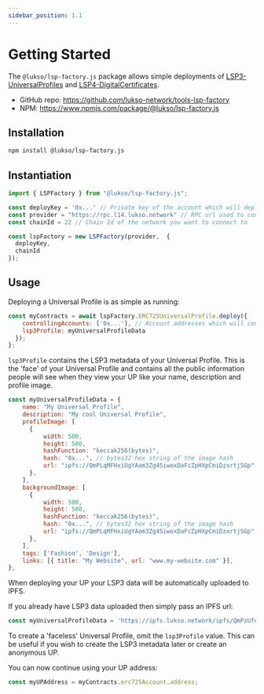 ```yaml
---
sidebar_position: 1.1
---
```


# Getting Started

The `@lukso/lsp-factory.js` package allows simple deployments of [LSP3-UniversalProfiles](https://github.com/lukso-network/LIPs/blob/main/LSPs/LSP-3-UniversalProfile.md) and [LSP4-DigitalCertificates](https://github.com/lukso-network/LIPs/blob/main/LSPs/LSP-4-DigitalCertificate.md).

- GitHub repo: https://github.com/lukso-network/tools-lsp-factory
- NPM: https://www.npmjs.com/package/@lukso/lsp-factory.js

## Installation

```bash
npm install @lukso/lsp-factory.js
```

## Instantiation

```javascript
import { LSPFactory } from "@lukso/lsp-factory.js";

const deployKey = '0x...' // Private key of the account which will deploy UPs
const provider = "https://rpc.l14.lukso.network" // RPC url used to connect to the network
const chainId = 22 // Chain Id of the network you want to connect to

const lspFactory = new LSPFactory(provider,  {
  deployKey,
  chainId
});
```

## Usage

Deploying a Universal Profile is as simple as running:

```javascript
const myContracts = await lspFactory.ERC725UniversalProfile.deploy({
    controllingAccounts: ['0x...'], // Account addresses which will control the UP
    lsp3Profile: myUniversalProfileData
  });
};
```


`lsp3Profile` contains the LSP3 metadata of your Universal Profile. This is the 'face' of your Universal Profile and contains all the public information people will see when they view your UP like your name, description and profile image.

```javascript
const myUniversalProfileData = {
    name: "My Universal Profile",
    description: "My cool Universal Profile",
    profileImage: [
      {
          width: 500,
          height: 500,
          hashFunction: "keccak256(bytes)",
          hash: "0x...", // bytes32 hex string of the image hash
          url: "ipfs://QmPLqMFHxiUgYAom3Zg4SiwoxDaFcZpHXpCmiDzxrtjSGp",
      },
    ],
    backgroundImage: [
      {
          width: 500,
          height: 500,
          hashFunction: "keccak256(bytes)",
          hash: "0x...", // bytes32 hex string of the image hash
          url: "ipfs://QmPLqMFHxiUgYAom3Zg4SiwoxDaFcZpHXpCmiDzxrtjSGp",
      },
    ],
    tags: ['Fashion', 'Design'],
    links: [{ title: "My Website", url: "www.my-website.com" }],
},
```

When deploying your UP your LSP3 data will be automatically uploaded to IPFS.

If you already have LSP3 data uploaded then simply pass an IPFS url:
```javascript
const myUniversalProfileData = 'https://ipfs.lukso.network/ipfs/QmPzUfdKhY6vfcTNDnitwKnnpm5GqjYSmw9todNVmi4bqy'
```



To create a 'faceless' Universal Profile, omit the `lsp3Profile` value. This can be useful if you wish to create the LSP3 metadata later or create an anonymous UP. 


You can now continue using your UP address:

```javascript
const myUPAddress = myContracts.erc725Account.address;
```
